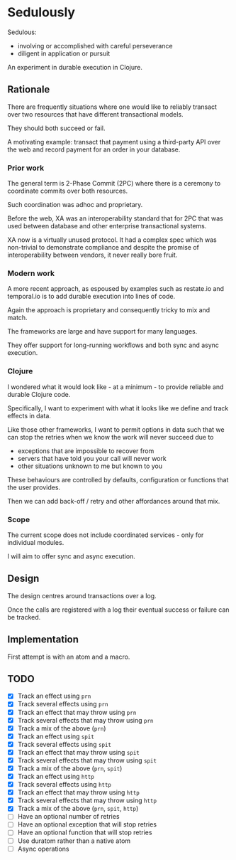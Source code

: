 # Sedulously

Sedulous:
- involving or accomplished with careful perseverance
- diligent in application or pursuit

An experiment in durable execution in Clojure.

## Rationale
There are frequently situations where one would like to reliably transact over two resources that have different transactional models.

They should both succeed or fail.

A motivating example: transact that payment using a third-party API over the web and record payment for an order in your database.

### Prior work
The general term is 2-Phase Commit (2PC) where there is a ceremony to coordinate commits over both resources.

Such coordination was adhoc and proprietary.

Before the web, XA was an interoperability standard that for 2PC that was used between database and other enterprise transactional systems. 

XA now is a virtually unused protocol. It had a complex spec which was non-trivial to demonstrate compliance and despite the promise of interoperability between vendors, it never really bore fruit.

### Modern work
A more recent approach, as espoused by examples such as restate.io and temporal.io is to add durable execution into lines of code.

Again the approach is proprietary and consequently tricky to mix and match.

The frameworks are large and have support for many languages.

They offer support for long-running workflows and both sync and async execution.

### Clojure
I wondered what it would look like - at a minimum - to provide reliable and durable Clojure code.

Specifically, I want to experiment with what it looks like we define and track effects in data.

Like those other frameworks, I want to permit options in data such that we can stop the retries when we know the work will never succeed due to
- exceptions that are impossible to recover from
- servers that have told you your call will never work
- other situations unknown to me but known to you

These behaviours are controlled by defaults, configuration or functions that the user provides.

Then we can add back-off / retry and other affordances around that mix.

### Scope
The current scope does not include coordinated services - only for individual modules.

I will aim to offer sync and async execution.

## Design

The design centres around transactions over a log.

Once the calls are registered with a log their eventual success or failure can be tracked.

## Implementation

First attempt is with an atom and a macro.

## TODO
- [X] Track an effect using `prn`
- [X] Track several effects using `prn`
- [X] Track an effect that may throw using `prn`
- [X] Track several effects that may throw using `prn`
- [X] Track a mix of the above (`prn`)
- [X] Track an effect using `spit`
- [X] Track several effects using `spit`
- [X] Track an effect that may throw using `spit`
- [X] Track several effects that may throw using `spit`
- [X] Track a mix of the above (`prn`, `spit`)
- [X] Track an effect using `http`
- [X] Track several effects using `http`
- [X] Track an effect that may throw using `http`
- [X] Track several effects that may throw using `http`
- [X] Track a mix of the above (`prn`, `spit`, `http`)
- [ ] Have an optional number of retries
- [ ] Have an optional exception that will stop retries
- [ ] Have an optional function that will stop retries
- [ ] Use duratom rather than a native atom
- [ ] Async operations